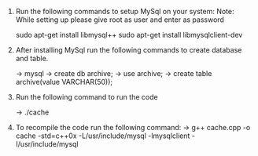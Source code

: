 1. Run the following commands to setup MySql on your system:
   Note: While setting up please give root as user and enter as password


	sudo apt-get install libmysql++
 	sudo apt-get install libmysqlclient-dev

2. After installing MySql run the following commands to create database and table.


	-> mysql
	-> create db archive;
	-> use archive;
	-> create table archive(value VARCHAR(50));

3. Run the following command to run the code

	-> ./cache

4. To recompile the code run the  following command:
	-> g++ cache.cpp -o cache -std=c++0x -L/usr/include/mysql -lmysqlclient -I/usr/include/mysql 	
